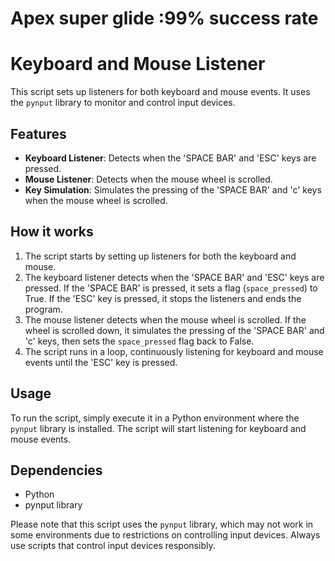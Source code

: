 # Apex super glide :99%  success rate



# Keyboard and Mouse Listener

This script sets up listeners for both keyboard and mouse events. It uses the `pynput` library to monitor and control input devices.

## Features

- **Keyboard Listener**: Detects when the 'SPACE BAR' and 'ESC' keys are pressed.
- **Mouse Listener**: Detects when the mouse wheel is scrolled.
- **Key Simulation**: Simulates the pressing of the 'SPACE BAR' and 'c' keys when the mouse wheel is scrolled.

## How it works

1. The script starts by setting up listeners for both the keyboard and mouse.
2. The keyboard listener detects when the 'SPACE BAR' and 'ESC' keys are pressed. If the 'SPACE BAR' is pressed, it sets a flag (`space_pressed`) to True. If the 'ESC' key is pressed, it stops the listeners and ends the program.
3. The mouse listener detects when the mouse wheel is scrolled. If the wheel is scrolled down, it simulates the pressing of the 'SPACE BAR' and 'c' keys, then sets the `space_pressed` flag back to False.
4. The script runs in a loop, continuously listening for keyboard and mouse events until the 'ESC' key is pressed.

## Usage

To run the script, simply execute it in a Python environment where the `pynput` library is installed. The script will start listening for keyboard and mouse events.

## Dependencies

- Python
- pynput library

Please note that this script uses the `pynput` library, which may not work in some environments due to restrictions on controlling input devices. Always use scripts that control input devices responsibly.
